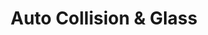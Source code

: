 ---
title: "Auto Collision & Glass"
url: /niagara-falls/auto-collision-und-glass/
shop: Autowerkstatt
---